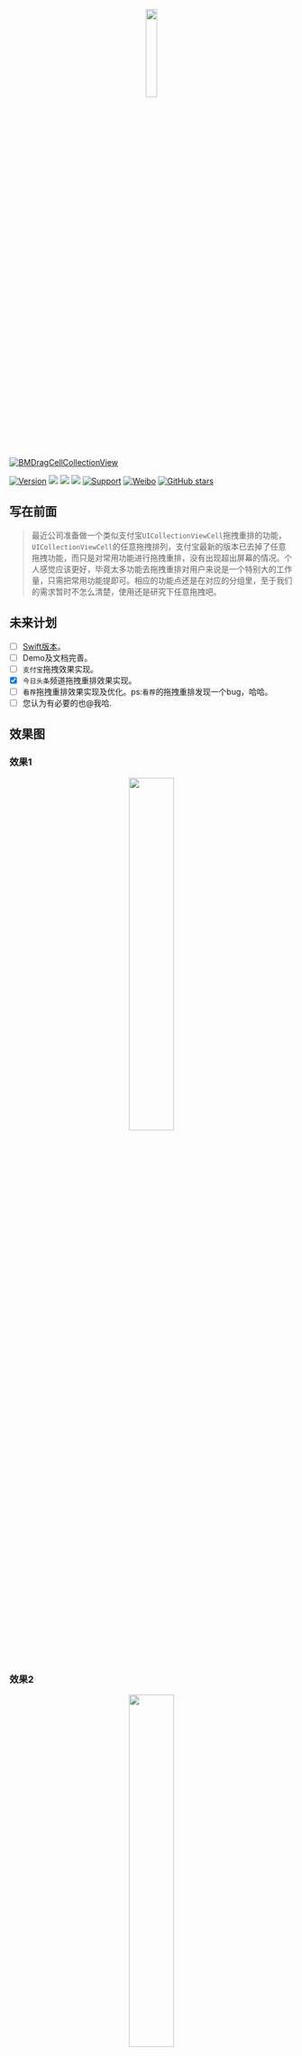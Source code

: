 <p align="center">
<img src="Resources/iTunesArtwork.png" width="20%">
</p>

[![BMDragCellCollectionView](https://img.shields.io/badge/Team-BMDragCellCollectionView-brightgreen.svg?style=flat)](https://github.com/asiosldh/BMDragCellCollectionView "BMDragCellCollectionView name")

[![Version](https://img.shields.io/cocoapods/v/BMDragCellCollectionView.svg?style=flat)](http://cocoapods.org/pods/BMDragCellCollectionView) 
![](https://img.shields.io/badge/platform-iOS-red.svg) ![](https://img.shields.io/badge/language-Objective--C-orange.svg) 
![](https://img.shields.io/badge/license-MIT%20License-brightgreen.svg) 
[![Support](https://img.shields.io/badge/support-iOS%206%2B%20-blue.svg?style=flat)](https://www.apple.com/nl/ios/) 
[![Weibo](https://img.shields.io/badge/Sina微博-@梁大红-yellow.svg?style=flat)](http://weibo.com/liangdahong) 
[![GitHub stars](https://img.shields.io/github/stars/asiosldh/BMDragCellCollectionView.svg)](https://github.com/asiosldh/BMDragCellCollectionView/stargazers)

## 写在前面
> 最近公司准备做一个类似支付宝`UICollectionViewCell`拖拽重排的功能，`UICollectionViewCell`的任意拖拽排列，支付宝最新的版本已去掉了任意拖拽功能，而只是对常用功能进行拖拽重排，没有出现超出屏幕的情况。个人感觉应该更好，毕竟太多功能去拖拽重排对用户来说是一个特别大的工作量，只需把常用功能提即可。相应的功能点还是在对应的分组里，至于我们的需求暂时不怎么清楚，使用还是研究下任意拖拽吧。

## 未来计划
* [ ] [Swift版本](https://github.com/asiosldh/BMDragCellCollectionViewSwift)。
* [ ] Demo及文档完善。
* [ ] `支付宝`拖拽效果实现。
* [x] `今日头条`频道拖拽重排效果实现。
* [ ] `看荐`拖拽重排效果实现及优化。ps:`看荐`的拖拽重排发现一个bug，哈哈。
* [ ] 您认为有必要的也@我哈.

## 效果图 

### 效果1

<p align="center">
<img src="Resources/5.gif" width="40%">
</p>


### 效果2
<p align="center">
<img src="Resources/2.gif" width="40%">
</p>

### 效果3

<p align="center">
<img src="Resources/1.gif" width="40%">
</p>

### 效果4

<p align="center">
<img src="Resources/4.gif" width="40%">
</p>

>基本实现了`头条`的频道重排功能，额外增加了当拖拽到边沿时自动滚动的功能。


### 视频演示
[在线视频演示](http://v.youku.com/v_show/id_XMjkxNTM2MjIyNA==.html?spm=a2hzp.8244740.0.0)

## 须知
>`BMDragCellCollectionView ` 基于 `Xcode 8.2.1 , iOS 6+ ARC `，请使用最新正式版来编译`BMDragCellCollectionView `,旧版本的`Xcode `有效，但不保证会出现一些兼容性问题。

>开源不易，来个[star](https://github.com/asiosldh/BMDragCellCollectionView)鼓励下吧

## Demo运行 

1. `cd BMDragCellCollectionView/BMDragCellCollectionViewDemo` 

2. `open BMDragCellCollectionViewDemo.xcodeproj`


## 集成
### CocoaPods
> 推荐使用 CocoaPods 安装,Cocoapods的使用请点这里[链接1](http://idhong.com/2016/10/26/cocoapods%E7%9A%84%E7%AE%80%E5%8D%95%E4%BD%BF%E7%94%A8/)、[链接2](http://www.pluto-y.com/cocoapods-getting-stared/)、[链接3](http://blog.devtang.com/2014/05/25/use-cocoapod-to-manage-ios-lib-dependency/)

1. 在 `Podfile ` 中添加 `pod 'BMDragCellCollectionView', '1.0.5'` [![Version](https://img.shields.io/cocoapods/v/BMDragCellCollectionView.svg?style=flat)](http://cocoapods.org/pods/BMDragCellCollectionView) 
2. 执行 `pod install` 或 `pod update`
3. 使用的地方导入 `"BMDragCellCollectionView.h"`
4. 如果无法找到 `BMDragCellCollectionView `可用 `pod setup`或 `rm ~/Library/Caches/CocoaPods/search_index.json` 在 `pod search BMDragCellCollectionView`

### 手动安装

1. 通过 `Clone ` 或者 `download ` 下载`BMDragCellCollectionView ` 文件夹内的所有内容。
2. 将 BMDragCellCollectionView 内的源文件添加(拖放)到你的工程。
3. 导入 `"BMDragCellCollectionView.h"`

## 基本使用
- 在需要使用长按拖拽`UICollectionView `的地方使用`BMDragCellCollectionView`代替，用法和`UICollectionView`一样。

```c
UICollectionViewFlowLayout *layout = [[UICollectionViewFlowLayout alloc] init];
BMDragCellCollectionView *collectionView = [[BMDragCellCollectionView alloc] initWithFrame:CGRectMake(0, 0, WIDTH, HEIGHT) collectionViewLayout:layout];
collectionView.delegate = self;
collectionView.dataSource = self;
[self.view addSubview:collectionView];
```

- 实现 `BMDragCollectionViewDataSource`协议的如下方法

> 此协议用于在交换时获取数据源，内部做数据源操作。

```c
- (NSArray *)dataSourceWithDragCellCollectionView:(BMDragCellCollectionView *)dragCellCollectionView {
    return self.dataSource;
}
```

- 实现 `BMDragCellCollectionViewDelegate`协议的如下方法

> 此协议用于在在内部处理好数据源时通知使用者更新数据源。

```c
- (void)dragCellCollectionView:(BMDragCellCollectionView *)dragCellCollectionView newDataArrayAfterMove:(NSArray *)newDataArray {
    self.dataSource = [newDataArray mutableCopy];
}
```
## BMDragCellCollectionView属性及方法说明
>  长按触发时间，默认是0.5秒，建议根据实际情况设值

```c
@property (nonatomic, assign) NSTimeInterval minimumPressDuration;
```

>  是否可以拖拽 默认为YES

```c
@property (nonatomic, assign, getter=isCanDrag) BOOL canDrag;
```

>  长按拖拽时Cell缩放比例 默认是：1.2

```c
@property (nonatomic, assign) CGFloat dragZoomScale;
```

>   拖拽的Cell在拖拽移动时的透明度 默认是： 1.0

```c
@property (assign, nonatomic) CGFloat dragCellAlpha;
```

>  使用者想移动到指定位置操作时

```c
- (void)dragMoveItemToIndexPath:(NSIndexPath *)indexPath;
```

## 代理方法

> 当一个`Cell`将要开始拖拽时调用询问是否可以拖拽， `YES`: 可以， `NO`: 不可以，默认是`YES`

```c
- (BOOL)dragCellCollectionViewShouldBeginMove:(BMDragCellCollectionView *)dragCellCollectionView indexPath:(NSIndexPath *)indexPath;

```

>  当将要交换时，询问是否可以交换时调用询问是否可以交换， `YES`: 可以， `NO`: 不可以，默认是`YES`

```c
- (BOOL)dragCellCollectionViewShouldBeginExchange:(BMDragCellCollectionView *)dragCellCollectionView sourceIndexPath:(NSIndexPath *)sourceIndexPath toIndexPath:(NSIndexPath *)destinationIndexPath;
```

>   完成重排时，重排成成功时

```c
- (void)dragCellCollectionViewDidEndDrag:(BMDragCellCollectionView *)dragCellCollectionView;
```

>   下面的三个方法在手势拖拽变化时调用，`开始拖拽` `正在拖拽` `结束拖拽`，

```c
- (void)dragCellCollectionView:(BMDragCellCollectionView *)dragCellCollectionView beganDragAtPoint:(CGPoint)point   indexPath:(NSIndexPath *)indexPath;

- (void)dragCellCollectionView:(BMDragCellCollectionView *)dragCellCollectionView changedDragAtPoint:(CGPoint)point indexPath:(NSIndexPath *)indexPath;

- (void)dragCellCollectionView:(BMDragCellCollectionView *)dragCellCollectionView endedDragAtPoint:(CGPoint)point   indexPath:(NSIndexPath *)indexPath;
```

>   结束拖拽时时是否内部自动处理，在一些需要特殊需求时可以在此方法做，如：今日头条当第一组拖拽到第二组（(默认是不交换处理的）松手时需要自动把此Cell移动到第二组中的同步或者尾部。那可在此方法 返回NO,同时调用 `- (void)dragMoveItemToIndexPath:(NSIndexPath *)indexPath;`方法完成移动
> 

```c
- (BOOL)dragCellCollectionView:(BMDragCellCollectionView *)dragCellCollectionView endedDragAutomaticOperationAtPoint:(CGPoint)point section:(NSInteger)section indexPath:(NSIndexPath *)indexPath;
```





- 其他相关用法，详见[代码](https://github.com/asiosldh/BMDragCellCollectionView/blob/master/BMDragCellCollectionView/BMDragCellCollectionView.h)
- [cocoapods在线文档](http://cocoadocs.org/docsets/BMDragCellCollectionView/1.0.0/)

## 期待
- 如果在使用过程中遇到BUG，希望您能[Issues](https://github.com/asiosldh/BMDragCellCollectionView)我。

## 版本历史
### v1.0.6
### v1.0.5
### v1.0.4
### v1.0.3
### v1.0.2
### v1.0.1
### v1.0.0 

## MIT
`BMDragCellCollectionView `使用 MIT 许可证，详情可见 [LICENSE](LICENSE) 文件

